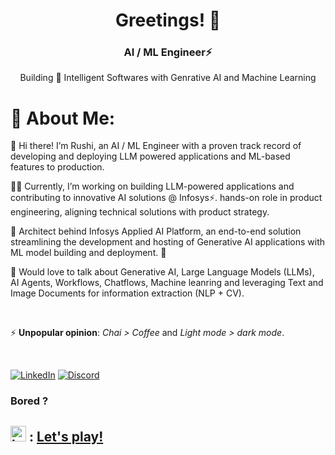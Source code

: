 <h1 align="center">Greetings! 👋 </h1>
<h3 align="center">AI / ML Engineer⚡️ </h3>
  
<p align="center">Building 🧠 Intelligent Softwares with Genrative AI and Machine Learning</p>


# 🌟 About Me:

🧡 Hi there! I’m Rushi, an AI / ML Engineer with a proven track record of developing and deploying LLM powered applications and ML-based features to production.

👨‍💻 Currently, I’m working on building LLM-powered applications and contributing to innovative AI solutions @ Infosys⚡️.  hands-on role in product engineering, aligning technical solutions with product strategy.

🎉 Architect behind Infosys Applied AI Platform, an end-to-end solution streamlining the development and hosting of Generative AI applications with ML model building and deployment. 🚀

💬 Would love to talk about Generative AI, Large Language Models (LLMs), AI Agents, Workflows, Chatflows, Machine leanring and leveraging Text and Image Documents for information extraction (NLP + CV).


</br>

⚡  **Unpopular opinion**: _Chai > Coffee_ and _Light mode > dark mode_.


<br>

[![LinkedIn](https://img.shields.io/badge/LinkedIn-%230077B5.svg?logo=linkedin&logoColor=white)](https://www.linkedin.com/in/rushi-vispute/)
[![Discord](https://img.shields.io/badge/Discord-blue?logo=discord&logoColor=white)](https://discordapp.com/users/poly.math)


### Bored ?
<p align="center">
<!--  <img src="https://github.com/rohansx/rohansx/assets/33249782/c3b8f132-b9ba-4131-8f66-4f58b85cc60f" alt="burpsuite"width="40"/> -->
  <h2><img src="https://github.com/rohansx/rohansx/assets/33249782/1bd07161-11f4-43c5-8320-30a93f4fe441" alt="burpsuite"width="25"/> : <a href="https://www.chess.com/member/noob_rk"> Let's play!</a></h2> 
</p>


<!---   [![Stack Overflow](https://img.shields.io/badge/-Stackoverflow-FE7A16?logo=stack-overflow&logoColor=white)]([https://stackoverflow.com/users/aniketmaurya](https://stackoverflow.com/users/8052167/aniket-maurya))
[![YouTube](https://img.shields.io/badge/YouTube-%23FF0000.svg?logo=YouTube&logoColor=white)](https://youtube.com/@aiwithaniket)
[![Twitter](https://img.shields.io/badge/Twitter-%231DA1F2.svg?logo=Twitter&logoColor=white)](https://x.com/aniketmaurya)
[![Medium](https://img.shields.io/badge/Medium-12100E?logo=medium&logoColor=white)](https://medium.com/@aniketmaurya)

🧡 Creator of [GradsFlow](https://gradsflow.com) - Empowering zero-code machine learning training and deployment 🚀

👨‍💻 I'm passionate about sharing insights on ML/AI and Programming through my blogs at https://aniketmaurya.com

--->


